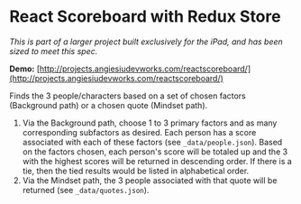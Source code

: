 # React Scoreboard with Redux Store 

*This is part of a larger project built exclusively for the iPad, and has been sized to meet this spec.*

**Demo:** [http://projects.angiesiudevworks.com/reactscoreboard/](http://projects.angiesiudevworks.com/reactscoreboard/)

Finds the 3 people/characters based on a set of chosen factors (Background path) or a chosen quote (Mindset path). 
1. Via the Background path, choose 1 to 3 primary factors and as many corresponding subfactors as desired. Each person has a score associated with each of these factors (see `_data/people.json`). Based on the factors chosen, each person's score will be totaled up and the 3 with the highest scores will be returned in descending order. If there is a tie, then the tied results would be listed in alphabetical order.
2. Via the Mindset path, the 3 people associated with that quote will be returned (see `_data/quotes.json`).
